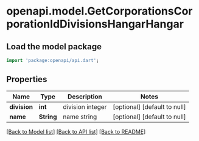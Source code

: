 # openapi.model.GetCorporationsCorporationIdDivisionsHangarHangar

## Load the model package
```dart
import 'package:openapi/api.dart';
```

## Properties
Name | Type | Description | Notes
------------ | ------------- | ------------- | -------------
**division** | **int** | division integer | [optional] [default to null]
**name** | **String** | name string | [optional] [default to null]

[[Back to Model list]](../README.md#documentation-for-models) [[Back to API list]](../README.md#documentation-for-api-endpoints) [[Back to README]](../README.md)


